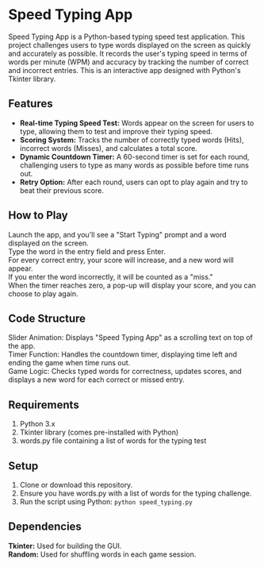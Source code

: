 # Speed Typing App

Speed Typing App is a Python-based typing speed test application. This project challenges users to type words displayed on the screen as quickly and accurately as possible. It records the user's typing speed in terms of words per minute (WPM) and accuracy by tracking the number of correct and incorrect entries. This is an interactive app designed with Python's Tkinter library.

## Features
- **Real-time Typing Speed Test:** Words appear on the screen for users to type, allowing them to test and improve their typing speed.
- **Scoring System:** Tracks the number of correctly typed words (Hits), incorrect words (Misses), and calculates a total score.
- **Dynamic Countdown Timer:** A 60-second timer is set for each round, challenging users to type as many words as possible before time runs out.
- **Retry Option:** After each round, users can opt to play again and try to beat their previous score.

## How to Play
Launch the app, and you'll see a "Start Typing" prompt and a word displayed on the screen.<br/>
Type the word in the entry field and press Enter.<br/>
For every correct entry, your score will increase, and a new word will appear.<br/>
If you enter the word incorrectly, it will be counted as a "miss."<br/>
When the timer reaches zero, a pop-up will display your score, and you can choose to play again.<br/>

## Code Structure

Slider Animation: Displays "Speed Typing App" as a scrolling text on top of the app.<br/>
Timer Function: Handles the countdown timer, displaying time left and ending the game when time runs out.<br/>
Game Logic: Checks typed words for correctness, updates scores, and displays a new word for each correct or missed entry.<br/>

## Requirements
1. Python 3.x
2. Tkinter library (comes pre-installed with Python)
3. words.py file containing a list of words for the typing test

## Setup
1. Clone or download this repository.
2. Ensure you have words.py with a list of words for the typing challenge.
3. Run the script using Python:
`python speed_typing.py`

## Dependencies
**Tkinter:** Used for building the GUI.<br/>
**Random:** Used for shuffling words in each game session.
